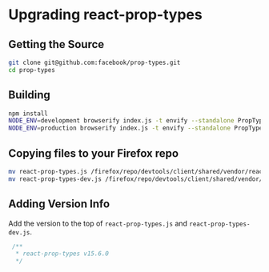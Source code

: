 [//]: # (
  This Source Code Form is subject to the terms of the Mozilla Public License, v. 2.0. If a copy of the MPL was not distributed with this file, You can obtain one at http://mozilla.org/MPL/2.0/.
)

# Upgrading react-prop-types

## Getting the Source

```bash
git clone git@github.com:facebook/prop-types.git
cd prop-types
```

## Building

```bash
npm install
NODE_ENV=development browserify index.js -t envify --standalone PropTypes -o react-prop-types-dev.js
NODE_ENV=production browserify index.js -t envify --standalone PropTypes -o react-prop-types.js
```

## Copying files to your Firefox repo

```bash
mv react-prop-types.js /firefox/repo/devtools/client/shared/vendor/react-prop-types-dev.js
mv react-prop-types-dev.js /firefox/repo/devtools/client/shared/vendor/react-prop-types-dev.js
```

## Adding Version Info

Add the version to the top of `react-prop-types.js` and `react-prop-types-dev.js`.

```js
 /**
  * react-prop-types v15.6.0
  */
```

